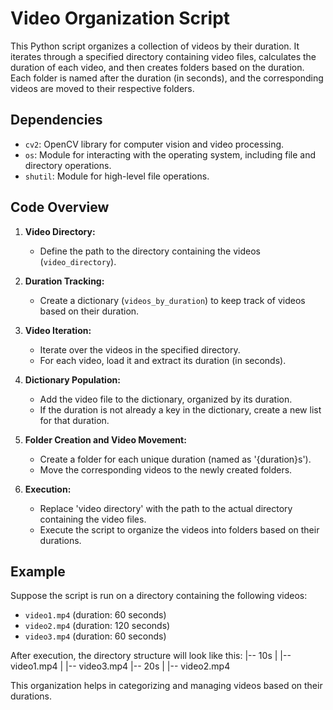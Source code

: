 # Video Organization Script

This Python script organizes a collection of videos by their duration. It iterates through a specified directory containing video files, calculates the duration of each video, and then creates folders based on the duration. Each folder is named after the duration (in seconds), and the corresponding videos are moved to their respective folders.

## Dependencies

- `cv2`: OpenCV library for computer vision and video processing.
- `os`: Module for interacting with the operating system, including file and directory operations.
- `shutil`: Module for high-level file operations.

## Code Overview

1. **Video Directory:**
   - Define the path to the directory containing the videos (`video_directory`).

2. **Duration Tracking:**
   - Create a dictionary (`videos_by_duration`) to keep track of videos based on their duration.

3. **Video Iteration:**
   - Iterate over the videos in the specified directory.
   - For each video, load it and extract its duration (in seconds).

4. **Dictionary Population:**
   - Add the video file to the dictionary, organized by its duration.
   - If the duration is not already a key in the dictionary, create a new list for that duration.

5. **Folder Creation and Video Movement:**
   - Create a folder for each unique duration (named as '{duration}s').
   - Move the corresponding videos to the newly created folders.

6. **Execution:**
   - Replace 'video directory' with the path to the actual directory containing the video files.
   - Execute the script to organize the videos into folders based on their durations.

## Example
Suppose the script is run on a directory containing the following videos:
- `video1.mp4` (duration: 60 seconds)
- `video2.mp4` (duration: 120 seconds)
- `video3.mp4` (duration: 60 seconds)

After execution, the directory structure will look like this:
|-- 10s
| |-- video1.mp4
| |-- video3.mp4
|-- 20s
| |-- video2.mp4


This organization helps in categorizing and managing videos based on their durations.
